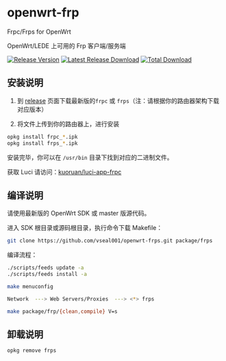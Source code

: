 # openwrt-frp

Frpc/Frps for OpenWrt

OpenWrt/LEDE 上可用的 Frp 客户端/服务端

[![Release Version](https://img.shields.io/github/release/kuoruan/openwrt-frp.svg)](https://github.com/kuoruan/openwrt-frp/releases/latest) [![Latest Release Download](https://img.shields.io/github/downloads/kuoruan/openwrt-frp/latest/total.svg)](https://github.com/kuoruan/openwrt-frp/releases/latest) [![Total Download](https://img.shields.io/github/downloads/kuoruan/openwrt-frp/total.svg)](https://github.com/kuoruan/openwrt-frp/releases)

## 安装说明

1. 到 [release](https://github.com/kuoruan/openwrt-frp/releases) 页面下载最新版的`frpc` 或 `frps`（注：请根据你的路由器架构下载对应版本）

2. 将文件上传到你的路由器上，进行安装

```sh
opkg install frpc_*.ipk
opkg install frps_*.ipk
```

安装完毕，你可以在 `/usr/bin` 目录下找到对应的二进制文件。

获取 Luci 请访问：[kuoruan/luci-app-frpc](https://github.com/kuoruan/luci-app-frpc)

## 编译说明

请使用最新版的 OpenWrt SDK 或 master 版源代码。

进入 SDK 根目录或源码根目录，执行命令下载 Makefile：

```sh
git clone https://github.com/vseal001/openwrt-frps.git package/frps
```

编译流程：

```sh
./scripts/feeds update -a
./scripts/feeds install -a

make menuconfig

Network  ---> Web Servers/Proxies  ---> <*> frps

make package/frp/{clean,compile} V=s
```

## 卸载说明

```sh
opkg remove frps
```
